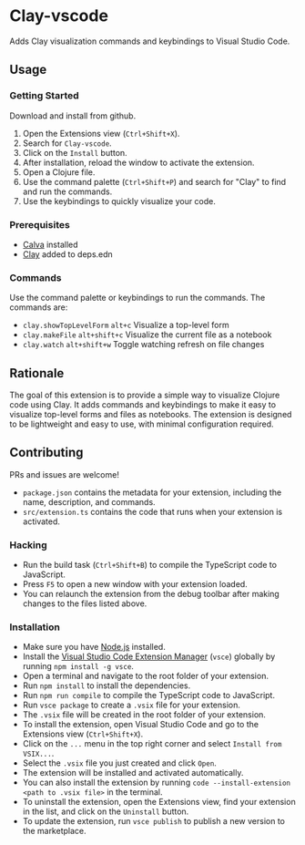 # Clay-vscode

Adds Clay visualization commands and keybindings to Visual Studio Code.

## Usage

### Getting Started

Download and install from github.

1. Open the Extensions view (`Ctrl+Shift+X`).
2. Search for `Clay-vscode`.
3. Click on the `Install` button.
4. After installation, reload the window to activate the extension.
5. Open a Clojure file.
6. Use the command palette (`Ctrl+Shift+P`) and search for "Clay" to find and run the commands.
7. Use the keybindings to quickly visualize your code.

### Prerequisites

- [Calva](https://marketplace.visualstudio.com/items?itemName=ms-vscode.clojure-extension-pack) installed
- [Clay](https://github.com/scicloj/clay) added to deps.edn

### Commands

Use the command palette or keybindings to run the commands. The commands are:

- `clay.showTopLevelForm` `alt+c` Visualize a top-level form
- `clay.makeFile` `alt+shift+c` Visualize the current file as a notebook
- `clay.watch` `alt+shift+w` Toggle watching refresh on file changes

## Rationale

The goal of this extension is to provide a simple way to visualize Clojure code using Clay.
It adds commands and keybindings to make it easy to visualize top-level forms and files as notebooks.
The extension is designed to be lightweight and easy to use, with minimal configuration required.

## Contributing

PRs and issues are welcome!

- `package.json` contains the metadata for your extension, including the name, description, and commands.
- `src/extension.ts` contains the code that runs when your extension is activated.

### Hacking

- Run the build task (`Ctrl+Shift+B`) to compile the TypeScript code to JavaScript.
- Press `F5` to open a new window with your extension loaded.
- You can relaunch the extension from the debug toolbar after making changes to the files listed above.

### Installation

- Make sure you have [Node.js](https://nodejs.org/) installed.
- Install the [Visual Studio Code Extension Manager](https://code.visualstudio.com/docs/editor/extension-gallery#_installing-an-extension) (`vsce`) globally by running `npm install -g vsce`.
- Open a terminal and navigate to the root folder of your extension.
- Run `npm install` to install the dependencies.
- Run `npm run compile` to compile the TypeScript code to JavaScript.
- Run `vsce package` to create a `.vsix` file for your extension.
- The `.vsix` file will be created in the root folder of your extension.
- To install the extension, open Visual Studio Code and go to the Extensions view (`Ctrl+Shift+X`).
- Click on the `...` menu in the top right corner and select `Install from VSIX...`.
- Select the `.vsix` file you just created and click `Open`.
- The extension will be installed and activated automatically.
- You can also install the extension by running `code --install-extension <path to .vsix file>` in the terminal.
- To uninstall the extension, open the Extensions view, find your extension in the list, and click on the `Uninstall` button.
- To update the extension, run `vsce publish` to publish a new version to the marketplace.
